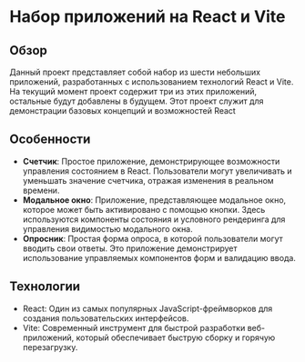 # Набор приложений на React и Vite

## Обзор
Данный проект представляет собой набор из шести небольших приложений, разработанных с использованием технологий React и Vite. На текущий момент проект содержит три из этих приложений, остальные будут добавлены в будущем. Этот проект служит для демонстрации базовых концепций и возможностей React

## Особенности
- **Счетчик**: Простое приложение, демонстрирующее возможности управления состоянием в React. Пользователи могут увеличивать и уменьшать значение счетчика, отражая изменения в реальном времени.
- **Модальное окно**: Приложение, представляющее модальное окно, которое может быть активировано с помощью кнопки. Здесь используются компоненты состояния и условного рендеринга для управления видимостью модального окна.
- **Опросник**: Простая форма опроса, в которой пользователи могут вводить свои ответы. Это приложение демонстрирует использование управляемых компонентов форм и валидацию ввода.

## Технологии
- React: Один из самых популярных JavaScript-фреймворков для создания пользовательских интерфейсов.
- Vite: Современный инструмент для быстрой разработки веб-приложений, который обеспечивает быструю сборку и горячую перезагрузку.
